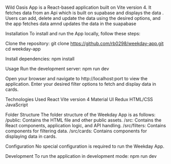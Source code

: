 Wild Oasis App is a React-based application built on Vite version 4. It fetches data from an Api which is built on supabase and displays the data . Users can add, delete and update the data using the desired options, and the app fetches data amnd updates the data in the suapabase

Installation
To install and run the App locally, follow these steps:

Clone the repository: git clone https://github.com/rb0298/weekday-app.git cd weekday-app

Install dependencies: npm install

Usage
Run the development server: npm run dev

Open your browser and navigate to http://localhost:port to view the application. Enter your desired filter options to fetch and display data in cards.

Technologies Used
React Vite version 4 Material UI Redux HTML/CSS JavaScript

Folder Structure
The folder structure of the Weekday App is as follows: /public: Contains the HTML file and other public assets. /src: Contains the React components, application logic, and API handling. /src/filters: Contains components for filtering data. /src/cards: Contains components for displaying data in cards.

Configuration
No special configuration is required to run the Weekday App.

Development
To run the application in development mode: npm run dev
